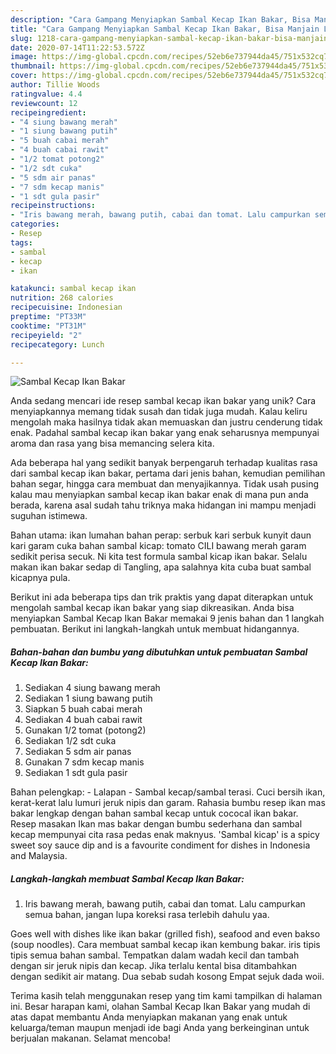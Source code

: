 ```yaml
---
description: "Cara Gampang Menyiapkan Sambal Kecap Ikan Bakar, Bisa Manjain Lidah"
title: "Cara Gampang Menyiapkan Sambal Kecap Ikan Bakar, Bisa Manjain Lidah"
slug: 1218-cara-gampang-menyiapkan-sambal-kecap-ikan-bakar-bisa-manjain-lidah
date: 2020-07-14T11:22:53.572Z
image: https://img-global.cpcdn.com/recipes/52eb6e737944da45/751x532cq70/sambal-kecap-ikan-bakar-foto-resep-utama.jpg
thumbnail: https://img-global.cpcdn.com/recipes/52eb6e737944da45/751x532cq70/sambal-kecap-ikan-bakar-foto-resep-utama.jpg
cover: https://img-global.cpcdn.com/recipes/52eb6e737944da45/751x532cq70/sambal-kecap-ikan-bakar-foto-resep-utama.jpg
author: Tillie Woods
ratingvalue: 4.4
reviewcount: 12
recipeingredient:
- "4 siung bawang merah"
- "1 siung bawang putih"
- "5 buah cabai merah"
- "4 buah cabai rawit"
- "1/2 tomat potong2"
- "1/2 sdt cuka"
- "5 sdm air panas"
- "7 sdm kecap manis"
- "1 sdt gula pasir"
recipeinstructions:
- "Iris bawang merah, bawang putih, cabai dan tomat. Lalu campurkan semua bahan, jangan lupa koreksi rasa terlebih dahulu yaa."
categories:
- Resep
tags:
- sambal
- kecap
- ikan

katakunci: sambal kecap ikan 
nutrition: 268 calories
recipecuisine: Indonesian
preptime: "PT33M"
cooktime: "PT31M"
recipeyield: "2"
recipecategory: Lunch

---
```



![Sambal Kecap Ikan Bakar](https://img-global.cpcdn.com/recipes/52eb6e737944da45/751x532cq70/sambal-kecap-ikan-bakar-foto-resep-utama.jpg)

Anda sedang mencari ide resep sambal kecap ikan bakar yang unik? Cara menyiapkannya memang tidak susah dan tidak juga mudah. Kalau keliru mengolah maka hasilnya tidak akan memuaskan dan justru cenderung tidak enak. Padahal sambal kecap ikan bakar yang enak seharusnya mempunyai aroma dan rasa yang bisa memancing selera kita.

Ada beberapa hal yang sedikit banyak berpengaruh terhadap kualitas rasa dari sambal kecap ikan bakar, pertama dari jenis bahan, kemudian pemilihan bahan segar, hingga cara membuat dan menyajikannya. Tidak usah pusing kalau mau menyiapkan sambal kecap ikan bakar enak di mana pun anda berada, karena asal sudah tahu triknya maka hidangan ini mampu menjadi suguhan istimewa.

Bahan utama: ikan lumahan bahan perap: serbuk kari serbuk kunyit daun kari garam cuka bahan sambal kicap: tomato CILI bawang merah garam sedikit perisa secuk. Ni kita test formula sambal kicap ikan bakar. Selalu makan ikan bakar sedap di Tangling, apa salahnya kita cuba buat sambal kicapnya pula.


Berikut ini ada beberapa tips dan trik praktis yang dapat diterapkan untuk mengolah sambal kecap ikan bakar yang siap dikreasikan. Anda bisa menyiapkan Sambal Kecap Ikan Bakar memakai 9 jenis bahan dan 1 langkah pembuatan. Berikut ini langkah-langkah untuk membuat hidangannya.

<!--inarticleads1-->

##### Bahan-bahan dan bumbu yang dibutuhkan untuk pembuatan Sambal Kecap Ikan Bakar:

1. Sediakan 4 siung bawang merah
1. Sediakan 1 siung bawang putih
1. Siapkan 5 buah cabai merah
1. Sediakan 4 buah cabai rawit
1. Gunakan 1/2 tomat (potong2)
1. Sediakan 1/2 sdt cuka
1. Sediakan 5 sdm air panas
1. Gunakan 7 sdm kecap manis
1. Sediakan 1 sdt gula pasir


Bahan pelengkap: - Lalapan - Sambal kecap/sambal terasi. Cuci bersih ikan, kerat-kerat lalu lumuri jeruk nipis dan garam. Rahasia bumbu resep ikan mas bakar lengkap dengan bahan sambal kecap untuk cococal ikan bakar. Resep masakan Ikan mas bakar dengan bumbu sederhana dan sambal kecap mempunyai cita rasa pedas enak maknyus. &#39;Sambal kicap&#39; is a spicy sweet soy sauce dip and is a favourite condiment for dishes in Indonesia and Malaysia. 

<!--inarticleads2-->

##### Langkah-langkah membuat Sambal Kecap Ikan Bakar:

1. Iris bawang merah, bawang putih, cabai dan tomat. Lalu campurkan semua bahan, jangan lupa koreksi rasa terlebih dahulu yaa.


Goes well with dishes like ikan bakar (grilled fish), seafood and even bakso (soup noodles). Cara membuat sambal kecap ikan kembung bakar. iris tipis tipis semua bahan sambal. Tempatkan dalam wadah kecil dan tambah dengan sir jeruk nipis dan kecap. Jika terlalu kental bisa ditambahkan dengan sedikit air matang. Dua sebab sudah kosong Empat sejuk dada woii. 

Terima kasih telah menggunakan resep yang tim kami tampilkan di halaman ini. Besar harapan kami, olahan Sambal Kecap Ikan Bakar yang mudah di atas dapat membantu Anda menyiapkan makanan yang enak untuk keluarga/teman maupun menjadi ide bagi Anda yang berkeinginan untuk berjualan makanan. Selamat mencoba!
